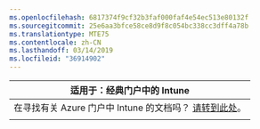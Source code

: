 ```yaml
---
ms.openlocfilehash: 6817374f9cf32b3faf000faf4e54ec513e80132f
ms.sourcegitcommit: 25e6aa3bfce58ce8d9f8c054bc338cc3dff4a78b
ms.translationtype: MTE75
ms.contentlocale: zh-CN
ms.lasthandoff: 03/14/2019
ms.locfileid: "36914902"
---
```

|                            适用于：经典门户中的 Intune                            |
|------------------------------------------------------------------------------------------------|
| 在寻找有关 Azure 门户中 Intune 的文档吗？ [请转到此处](/intune/what-is-intune)。 |
|                                                                                                |

